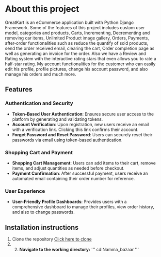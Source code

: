 # About this project

GreatKart is an eCommerce application built with Python Django Framework. Some of the features of this project includes custom user model, categories and products, Carts, Incrementing, Decrementing and removing car items, Unlimited Product image gallery, Orders, Payments, after-order functionalities such as reduce the quantify of sold products, send the order received email, clearing the cart, Order completion page as well as generating an invoice for the order. Also we have a Review and Rating system with the interactive rating stars that even allows you to rate a half-star rating. My account functionalities for the customer who can easily edit his profile, profile pictures, change his account password, and also manage his orders and much more.

## Features

### Authentication and Security
- **Token-Based User Authentication**: Ensures secure user access to the platform by generating and validating tokens.
- **Account Verification**: Upon registration, new users receive an email with a verification link. Clicking this link confirms their account.
- **Forget Password and Reset Password**: Users can securely reset their passwords via email using token-based authentication.

### Shopping Cart and Payment
- **Shopping Cart Management**: Users can add items to their cart, remove items, and adjust quantities as needed before checkout.
- **Payment Confirmation**: After successful payment, users receive an automated email containing their order number for reference.

### User Experience
- **User-Friendly Profile Dashboards**: Provides users with a comprehensive dashboard to manage their profiles, view order history, and also to change passwords.

## Installation instructions 

1. Clone the repository [Click here to clone](
https://github.com/PAVANKUMAR-14/Namma-Bazaar.git)
2. 2. **Navigate to the working directory:** ''' cd Namma_bazaar '''
